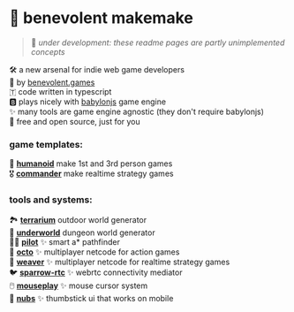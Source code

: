 
# 🗿 benevolent **makemake**

> 🚧 *under development: these readme pages are partly unimplemented concepts*  

🛠️ a new arsenal for indie web game developers  
👼 by [benevolent.games](https://benevolent.games/)  
🇹 code written in typescript  
🅱️ plays nicely with [babylonjs](https://www.babylonjs.com/) game engine  
✨ many tools are game engine agnostic (they don't require babylonjs)  
💖 free and open source, just for you  

### game templates:

🧍 [**humanoid**](./s/humanoid/) make 1st and 3rd person games  
🎖️ [**commander**](./s/commander/) make realtime strategy games  

### tools and systems:

🏞️ [**terrarium**](./s/terrarium/) outdoor world generator  
👹 [**underworld**](./s/underworld/) dungeon world generator  
👨‍✈️ [**pilot**](./s/pilot/) ✨ smart a* pathfinder  
🐙 [**octo**](./s/octo/) ✨ multiplayer netcode for action games  
🧺 [**weaver**](./s/weaver/) ✨ multiplayer netcode for realtime strategy games  
🐦 [**sparrow-rtc**](https://github.com/chase-moskal/sparrow-rtc) ✨ webrtc connectivity mediator  
🖱️ [**mouseplay**](./s/mouseplay/) ✨ mouse cursor system  
🔘 [**nubs**](./s/nubs/) ✨ thumbstick ui that works on mobile  
